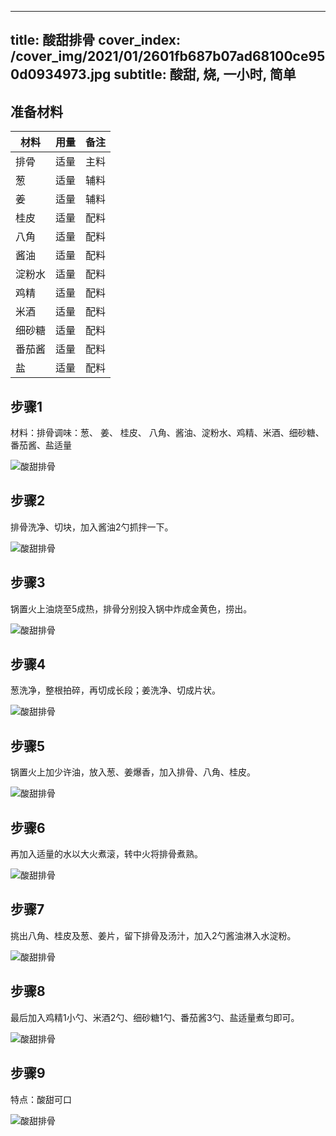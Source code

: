 
---
title: 酸甜排骨
cover_index: /cover_img/2021/01/2601fb687b07ad68100ce950d0934973.jpg
subtitle: 酸甜, 烧, 一小时, 简单
---

## 准备材料

| 材料     | 用量 | 备注|
| ------- | ----- | --- |
| 排骨 | 适量| 主料 |
| 葱 | 适量| 辅料 |
| 姜 | 适量| 辅料 |
| 桂皮 | 适量| 配料 |
| 八角 | 适量| 配料 |
| 酱油 | 适量| 配料 |
| 淀粉水 | 适量| 配料 |
| 鸡精 | 适量| 配料 |
| 米酒 | 适量| 配料 |
| 细砂糖 | 适量| 配料 |
| 番茄酱 | 适量| 配料 |
| 盐 | 适量| 配料 |

## 步骤1

材料：排骨调味：葱、 姜、 桂皮、 八角、酱油、淀粉水、鸡精、米酒、细砂糖、番茄酱、盐适量

![酸甜排骨](https://i8.meishichina.com/attachment/recipe/201010/201010220007426.jpg?x-oss-process=style/p320) 

## 步骤2

排骨洗净、切块，加入酱油2勺抓拌一下。

![酸甜排骨](https://i8.meishichina.com/attachment/recipe/201010/201010220008108.jpg?x-oss-process=style/p320) 

## 步骤3

锅置火上油烧至5成热，排骨分别投入锅中炸成金黄色，捞出。

![酸甜排骨](https://i8.meishichina.com/attachment/recipe/201010/201010220008460.jpg?x-oss-process=style/p320) 

## 步骤4

葱洗净，整根拍碎，再切成长段；姜洗净、切成片状。

![酸甜排骨](https://i8.meishichina.com/attachment/recipe/201010/201010220009061.jpg?x-oss-process=style/p320) 

## 步骤5

锅置火上加少许油，放入葱、姜爆香，加入排骨、八角、桂皮。

![酸甜排骨](https://i8.meishichina.com/attachment/recipe/201010/201010220009268.jpg?x-oss-process=style/p320) 

## 步骤6

再加入适量的水以大火煮滚，转中火将排骨煮熟。

![酸甜排骨](https://i8.meishichina.com/attachment/recipe/201010/201010220009466.jpg?x-oss-process=style/p320) 

## 步骤7

挑出八角、桂皮及葱、姜片，留下排骨及汤汁，加入2勺酱油淋入水淀粉。

![酸甜排骨](https://i8.meishichina.com/attachment/recipe/201010/201010220010102.jpg?x-oss-process=style/p320) 

## 步骤8

最后加入鸡精1小勺、米酒2勺、细砂糖1勺、番茄酱3勺、盐适量煮匀即可。

![酸甜排骨](https://i8.meishichina.com/attachment/recipe/201010/201010220010355.jpg?x-oss-process=style/p320) 

## 步骤9

特点：酸甜可口

![酸甜排骨](https://i8.meishichina.com/attachment/recipe/201010/201010220011190.jpg?x-oss-process=style/p320) 

